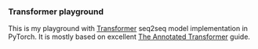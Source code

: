 ### Transformer playground

This is my playground with [Transformer](https://arxiv.org/abs/1706.03762) seq2seq model implementation in PyTorch. 
It is mostly based on excellent [The Annotated Transformer](http://nlp.seas.harvard.edu/2018/04/03/attention.html) guide.